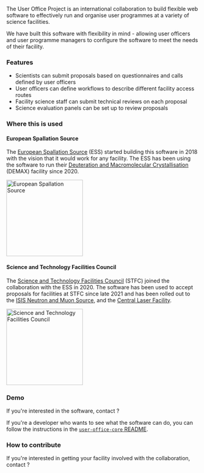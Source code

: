 The User Office Project is an international collaboration to build flexible web software to
effectively run and organise user programmes at a variety of science facilities.

We have built this software with flexibility in mind - allowing user officers and user
programme managers to configure the software to meet the needs of their facility.

### Features

- Scientists can submit proposals based on questionnaires and calls defined by user officers
- User officers can define workflows to describe different facility access routes
- Facility science staff can submit technical reviews on each proposal
- Science evaluation panels can be set up to review proposals 

### Where this is used

#### European Spallation Source

The [European Spallation Source] (ESS) started building this software in 2018 with the vision that it would
work for any facility. The ESS has been using the software to run their [Deuteration and Macromolecular
Crystallisation] (DEMAX) facility since 2020.

[<picture>
  <source alt="European Spallation Source" media="(prefers-color-scheme: dark)" srcset="https://user-images.githubusercontent.com/58165815/194562147-f394e807-7e35-48ae-9c88-7b9f7022d648.png" width=200>
  <img alt="European Spallation Source" src="https://user-images.githubusercontent.com/58165815/194561754-ae26bf97-dfad-4c27-8ea6-e6727b564679.png" width=200>
</picture>](https://europeanspallationsource.se/)


#### Science and Technology Facilities Council

The [Science and Technology Facilities Council] (STFC) joined the collaboration with the ESS in 2020.
The software has been used to accept proposals for facilities at STFC since late 2021 and has been
rolled out to the [ISIS Neutron and Muon Source], and the [Central Laser Facility].

[<img alt="Science and Technology Facilities Council" src="https://upload.wikimedia.org/wikipedia/en/thumb/4/40/Science_and_Technology_Facilities_Council_logo.svg/1920px-Science_and_Technology_Facilities_Council_logo.svg.png" width=200>](https://www.ukri.org/councils/stfc/)

### Demo

If you're interested in the software, contact ?

If you're a developer who wants to see what the software can do, you can follow the instructions in
the [`user-office-core` README](https://github.com/UserOfficeProject/user-office-core).

### How to contribute

If you're interested in getting your facility involved with the collaboration, contact ?

[Deuteration and Macromolecular Crystallisation]: https://europeanspallationsource.se/science-support-systems/demax
[European Spallation Source]: https://europeanspallationsource.se/
[Science and Technology Facilities Council]: https://www.ukri.org/councils/stfc/
[ISIS Neutron and Muon Source]: https://www.isis.stfc.ac.uk/Pages/home.aspx
[Central Laser Facility]: https://www.clf.stfc.ac.uk/Pages/About-the-Central-Laser-Facility.aspx
